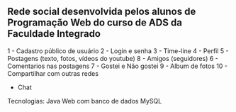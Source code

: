 ## Rede social desenvolvida pelos alunos de Programação Web do curso de ADS da Faculdade Integrado

1 - Cadastro público de usuário
2 - Login e senha
3 - Time-line
4 - Perfil
5 - Postagens (texto, fotos, vídeos do youtube)
8 - Amigos (seguidores)
6 - Comentarios nas postagens
7 - Gostei e Não gostei
9 - Album de fotos
10 - Compartilhar com outras redes

* Chat 

Tecnologias: Java Web com banco de dados MySQL